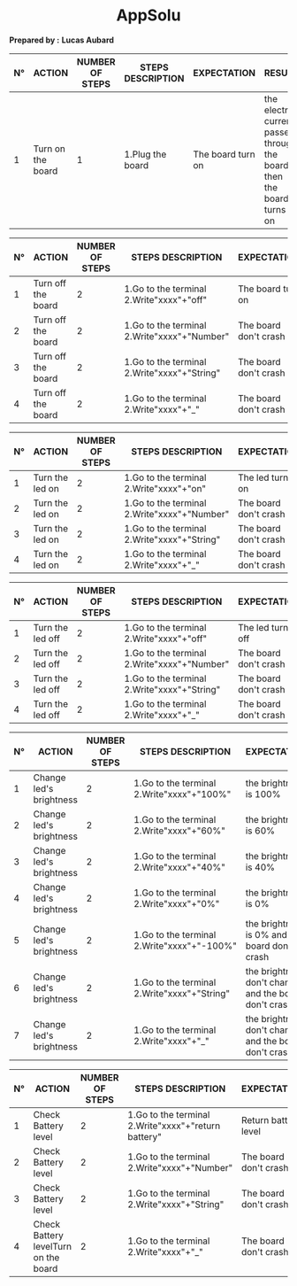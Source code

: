  <center> <h1> AppSolu </h1> </center>

<strong>Prepared by :</strong>
<strong>Lucas Aubard</strong>

| N° | ACTION            | NUMBER OF STEPS | STEPS DESCRIPTION | EXPECTATION | RESULT | WHAT’S THE PROBLEM |
| -- | ----------------- | --------------- | ----------------- | ----------- | ------ | ------------------ |
| 1 | Turn on the board | 1 | 1.Plug the board | The board turn on | the electric current passes through the board then the board turns on | no problem to turn on the board |

| N° | ACTION            | NUMBER OF STEPS | STEPS DESCRIPTION | EXPECTATION | RESULT | WHAT’S THE PROBLEM |
| -- | ----------------- | --------------- | ----------------- | ----------- | ------ | ------------------ |
| 1 | Turn off the board | 2 | 1.Go to the terminal 2.Write"xxxx"+"off" | The board turn on |  |  |
|2|Turn off the board|2|1.Go to the terminal 2.Write"xxxx"+"Number"|The board don't crash|||
|3|Turn off the board|2|1.Go to the terminal 2.Write"xxxx"+"String"|The board don't crash|||
|4|Turn off the board|2|1.Go to the terminal 2.Write"xxxx"+"_"|The board don't crash|||

| N° | ACTION            | NUMBER OF STEPS | STEPS DESCRIPTION | EXPECTATION | RESULT | WHAT’S THE PROBLEM |
| -- | ----------------- | --------------- | ----------------- | ----------- | ------ | ------------------ |
| 1 | Turn the led on | 2 | 1.Go to the terminal 2.Write"xxxx"+"on" | The led turn on |  |  |
|2|Turn the led on|2|1.Go to the terminal 2.Write"xxxx"+"Number"|The board don't crash|||
|3|Turn the led on|2|1.Go to the terminal 2.Write"xxxx"+"String"|The board don't crash|||
|4|Turn the led on|2|1.Go to the terminal 2.Write"xxxx"+"_"|The board don't crash|||

| N° | ACTION            | NUMBER OF STEPS | STEPS DESCRIPTION | EXPECTATION | RESULT | WHAT’S THE PROBLEM |
| -- | ----------------- | --------------- | ----------------- | ----------- | ------ | ------------------ |
| 1 | Turn the led off | 2 | 1.Go to the terminal 2.Write"xxxx"+"off" | The led turn off |  |  |
|2|Turn the led off|2|1.Go to the terminal 2.Write"xxxx"+"Number"|The board don't crash|||
|3|Turn the led off|2|1.Go to the terminal 2.Write"xxxx"+"String"|The board don't crash|||
|4|Turn the led off|2|1.Go to the terminal 2.Write"xxxx"+"_"|The board don't crash|||

| N° | ACTION            | NUMBER OF STEPS | STEPS DESCRIPTION | EXPECTATION | RESULT | WHAT’S THE PROBLEM |
| -- | ----------------- | --------------- | ----------------- | ----------- | ------ | ------------------ |
| 1 | Change led's brightness | 2 | 1.Go to the terminal 2.Write"xxxx"+"100%" | the brightness is 100% |  |  |
|2|Change led's brightness|2|1.Go to the terminal 2.Write"xxxx"+"60%"|the brightness is 60%|||
|3|Change led's brightness|2|1.Go to the terminal 2.Write"xxxx"+"40%"|the brightness is 40%|||
|4|Change led's brightness|2|1.Go to the terminal 2.Write"xxxx"+"0%"|the brightness is 0%|||
|5|Change led's brightness|2|1.Go to the terminal 2.Write"xxxx"+"-100%"|the brightness is 0% and the board don't crash|||
| 6 | Change led's brightness | 2 | 1.Go to the terminal 2.Write"xxxx"+"String" | the brightness don't change and the board don't crash |  |  |
| 7 | Change led's brightness | 2 | 1.Go to the terminal 2.Write"xxxx"+"_" | the brightness don't change and the board don't crash |  |  |

| N° | ACTION            | NUMBER OF STEPS | STEPS DESCRIPTION | EXPECTATION | RESULT | WHAT’S THE PROBLEM |
| -- | ----------------- | --------------- | ----------------- | ----------- | ------ | ------------------ |
| 1 | Check Battery level | 2 | 1.Go to the terminal 2.Write"xxxx"+"return battery" | Return battery level |  |  |
|2|Check Battery level|2|1.Go to the terminal 2.Write"xxxx"+"Number"|The board don't crash|||
|3|Check Battery level|2|1.Go to the terminal 2.Write"xxxx"+"String"|The board don't crash|||
|4|Check Battery levelTurn on the board|2|1.Go to the terminal 2.Write"xxxx"+"_"|The board don't crash|||